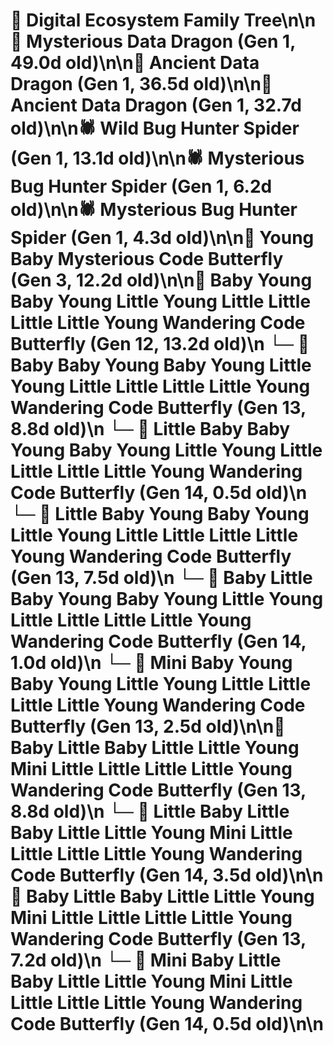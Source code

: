 # 🌳 Digital Ecosystem Family Tree\n\n🐉 Mysterious Data Dragon (Gen 1, 49.0d old)\n\n🐉 Ancient Data Dragon (Gen 1, 36.5d old)\n\n🐉 Ancient Data Dragon (Gen 1, 32.7d old)\n\n🕷️ Wild Bug Hunter Spider (Gen 1, 13.1d old)\n\n🕷️ Mysterious Bug Hunter Spider (Gen 1, 6.2d old)\n\n🕷️ Mysterious Bug Hunter Spider (Gen 1, 4.3d old)\n\n🦋 Young Baby Mysterious Code Butterfly (Gen 3, 12.2d old)\n\n🦋 Baby Young Baby Young Little Young Little Little Little Little Young Wandering Code Butterfly (Gen 12, 13.2d old)\n  └─ 🦋 Baby Baby Young Baby Young Little Young Little Little Little Little Young Wandering Code Butterfly (Gen 13, 8.8d old)\n    └─ 🦋 Little Baby Baby Young Baby Young Little Young Little Little Little Little Young Wandering Code Butterfly (Gen 14, 0.5d old)\n  └─ 🦋 Little Baby Young Baby Young Little Young Little Little Little Little Young Wandering Code Butterfly (Gen 13, 7.5d old)\n    └─ 🦋 Baby Little Baby Young Baby Young Little Young Little Little Little Little Young Wandering Code Butterfly (Gen 14, 1.0d old)\n  └─ 🦋 Mini Baby Young Baby Young Little Young Little Little Little Little Young Wandering Code Butterfly (Gen 13, 2.5d old)\n\n🦋 Baby Little Baby Little Little Young Mini Little Little Little Little Young Wandering Code Butterfly (Gen 13, 8.8d old)\n  └─ 🦋 Little Baby Little Baby Little Little Young Mini Little Little Little Little Young Wandering Code Butterfly (Gen 14, 3.5d old)\n\n🦋 Baby Little Baby Little Little Young Mini Little Little Little Little Young Wandering Code Butterfly (Gen 13, 7.2d old)\n  └─ 🦋 Mini Baby Little Baby Little Little Young Mini Little Little Little Little Young Wandering Code Butterfly (Gen 14, 0.5d old)\n\n